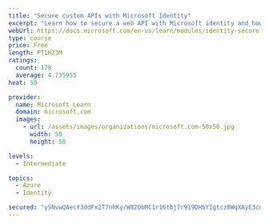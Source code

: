 ```yaml
---
title: "Secure custom APIs with Microsoft Identity"
excerpt: "Learn how to secure a web API with Microsoft identity and how to call it from another application."
webUrl: https://docs.microsoft.com/en-us/learn/modules/identity-secure-custom-api/
type: course
price: Free
length: PT1H23M
ratings:
  count: 178
  average: 4.735955
heat: 50

provider:
  name: Microsoft Learn
  domain: microsoft.com
  images:
    - url: /assets/images/organizations/microsoft.com-50x50.jpg
      width: 50
      height: 50

levels:
  - Intermediate

topics:
  - Azure
  - Identity

secured: "ySNvwQAecY3ddFx2T7nhKy/W82ObMC1r16tbj7r919DH6YIgtczBWqXAyE3cnxUnnUNXLdLlc0p4iZRypxDl8anbVNQviEoT1RQijn1MOQv+b/CbkgxfjA2PseGVZrOKP5Ta93+N+1fVRxyTZqpWVPay7fJav7eigrgFbh2AClYGmzJsJpl7eYOEn4mIG2E0mGNEQbPV1v3zS3ncQjEC7q5FB+z3cGR7t4O5HEdHzemjD07o2eu294BMEHlfM7sn8Ehw3I/zqYkDBw1ssggV76aNZVlGSP4H/+1n2UPDNZi0OJhFPyp6/D7GXQYLB5f61q6qQTBx8AiSYYr6WO1ACjpEM3n9vbOzj7sElwYA1KAp6PSsbdyjko30s5nS40ODfoBc0+hbot0ChNYXO08C/0XW9v/Ug3Nt7ilyRF45Qyk=;UPnl+1SmbA16ojTak0rXvA=="
---
```


